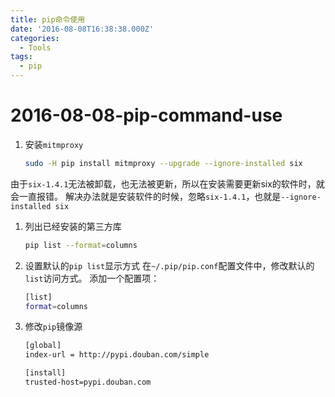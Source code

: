 ```yaml
---
title: pip命令使用
date: '2016-08-08T16:38:38.000Z'
categories:
  - Tools
tags:
  - pip
---
```


# 2016-08-08-pip-command-use

1. 安装`mitmproxy`

   ```bash
   sudo -H pip install mitmproxy --upgrade --ignore-installed six
   ```

由于`six-1.4.1`无法被卸载，也无法被更新，所以在安装需要更新six的软件时，就会一直报错。 解决办法就是安装软件的时候，忽略`six-1.4.1`，也就是`--ignore-installed six`

1. 列出已经安装的第三方库

   ```bash
   pip list --format=columns
   ```

2. 设置默认的`pip list`显示方式 在`~/.pip/pip.conf`配置文件中，修改默认的`list`访问方式。 添加一个配置项：

   ```bash
   [list]
   format=columns
   ```

3. 修改`pip`镜像源

   ```bash
   [global]
   index-url = http://pypi.douban.com/simple

   [install]
   trusted-host=pypi.douban.com
   ```

